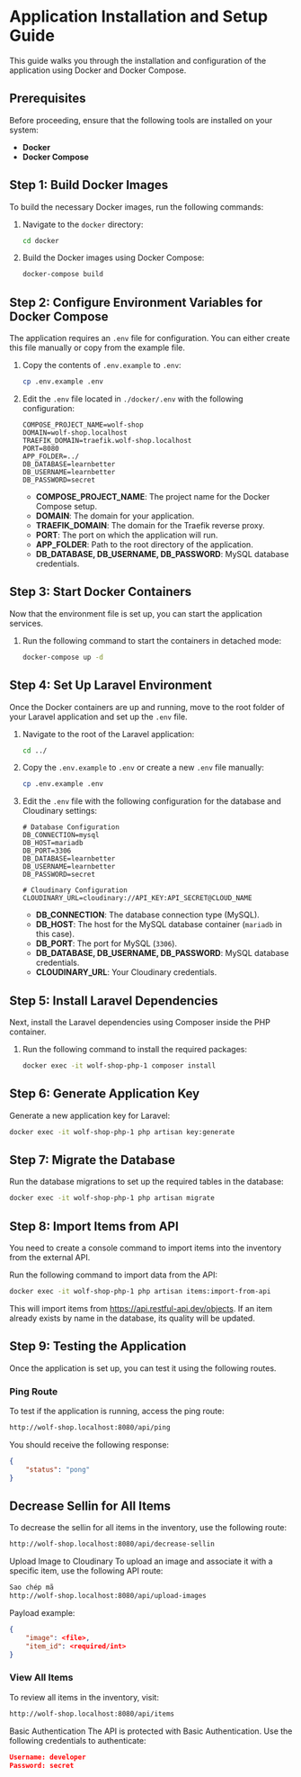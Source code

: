 # Application Installation and Setup Guide

This guide walks you through the installation and configuration of the application using Docker and Docker Compose.

## Prerequisites

Before proceeding, ensure that the following tools are installed on your system:

- **Docker**  
- **Docker Compose**

## Step 1: Build Docker Images

To build the necessary Docker images, run the following commands:

1. Navigate to the `docker` directory:

    ```bash
    cd docker
    ```

2. Build the Docker images using Docker Compose:

    ```bash
    docker-compose build
    ```

## Step 2: Configure Environment Variables for Docker Compose

The application requires an `.env` file for configuration. You can either create this file manually or copy from the example file.

1. Copy the contents of `.env.example` to `.env`:

    ```bash
    cp .env.example .env
    ```

2. Edit the `.env` file located in `./docker/.env` with the following configuration:

    ```dotenv
    COMPOSE_PROJECT_NAME=wolf-shop
    DOMAIN=wolf-shop.localhost
    TRAEFIK_DOMAIN=traefik.wolf-shop.localhost
    PORT=8080
    APP_FOLDER=../
    DB_DATABASE=learnbetter
    DB_USERNAME=learnbetter
    DB_PASSWORD=secret
    ```

   - **COMPOSE_PROJECT_NAME**: The project name for the Docker Compose setup.
   - **DOMAIN**: The domain for your application.
   - **TRAEFIK_DOMAIN**: The domain for the Traefik reverse proxy.
   - **PORT**: The port on which the application will run.
   - **APP_FOLDER**: Path to the root directory of the application.
   - **DB_DATABASE, DB_USERNAME, DB_PASSWORD**: MySQL database credentials.

## Step 3: Start Docker Containers

Now that the environment file is set up, you can start the application services.

1. Run the following command to start the containers in detached mode:

    ```bash
    docker-compose up -d
    ```

## Step 4: Set Up Laravel Environment

Once the Docker containers are up and running, move to the root folder of your Laravel application and set up the `.env` file.

1. Navigate to the root of the Laravel application:

    ```bash
    cd ../
    ```

2. Copy the `.env.example` to `.env` or create a new `.env` file manually:

    ```bash
    cp .env.example .env
    ```

3. Edit the `.env` file with the following configuration for the database and Cloudinary settings:

    ```dotenv
    # Database Configuration
    DB_CONNECTION=mysql
    DB_HOST=mariadb
    DB_PORT=3306
    DB_DATABASE=learnbetter
    DB_USERNAME=learnbetter
    DB_PASSWORD=secret

    # Cloudinary Configuration
    CLOUDINARY_URL=cloudinary://API_KEY:API_SECRET@CLOUD_NAME
    ```

   - **DB_CONNECTION**: The database connection type (MySQL).
   - **DB_HOST**: The host for the MySQL database container (`mariadb` in this case).
   - **DB_PORT**: The port for MySQL (`3306`).
   - **DB_DATABASE, DB_USERNAME, DB_PASSWORD**: MySQL database credentials.
   - **CLOUDINARY_URL**: Your Cloudinary credentials.

## Step 5: Install Laravel Dependencies

Next, install the Laravel dependencies using Composer inside the PHP container.

1. Run the following command to install the required packages:

    ```bash
    docker exec -it wolf-shop-php-1 composer install
    ```

## Step 6: Generate Application Key

Generate a new application key for Laravel:

```bash
docker exec -it wolf-shop-php-1 php artisan key:generate
```
## Step 7: Migrate the Database
Run the database migrations to set up the required tables in the database:

```bash
docker exec -it wolf-shop-php-1 php artisan migrate
```
## Step 8: Import Items from API
You need to create a console command to import items into the inventory from the external API.

Run the following command to import data from the API:
```bash
docker exec -it wolf-shop-php-1 php artisan items:import-from-api
```

This will import items from https://api.restful-api.dev/objects. If an item already exists by name in the database, its quality will be updated.

## Step 9: Testing the Application
Once the application is set up, you can test it using the following routes.

### Ping Route
To test if the application is running, access the ping route:

```bash
http://wolf-shop.localhost:8080/api/ping
```
You should receive the following response:

```json
{
    "status": "pong"
}
```

## Decrease Sellin for All Items
To decrease the sellin for all items in the inventory, use the following route:

```bash
http://wolf-shop.localhost:8080/api/decrease-sellin
```
Upload Image to Cloudinary
To upload an image and associate it with a specific item, use the following API route:

```bash
Sao chép mã
http://wolf-shop.localhost:8080/api/upload-images
```
Payload example:

```json
{
    "image": <file>,
    "item_id": <required/int>
}
```
### View All Items
To review all items in the inventory, visit:

```bash
http://wolf-shop.localhost:8080/api/items
```
Basic Authentication
The API is protected with Basic Authentication. Use the following credentials to authenticate:

```json
Username: developer
Password: secret
```
